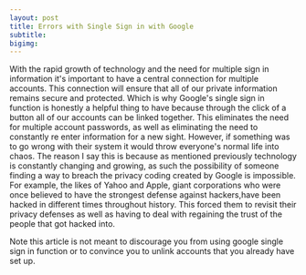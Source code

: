 ```yaml
---
layout: post
title: Errors with Single Sign in with Google 
subtitle:
bigimg:
---
```

With the rapid growth of technology and the need for multiple sign in information it's important to have a central connection for multiple accounts. This connection will ensure that all of our private information remains secure and protected. Which is why Google's single sign in function is honestly a helpful thing to have because through the click of a button all of our accounts can be linked together. This eliminates the need for multiple account passwords, as well as eliminating the need to constantly re enter information for a new sight. However, if something was to go wrong with their system it would throw everyone's normal life into chaos. The reason I say this is because as mentioned previously technology is constantly changing and growing, as such the possibility of someone finding a way to breach the privacy coding created by Google is impossible. For example, the likes of Yahoo and Apple, giant corporations who were once believed to  have the strongest defense against hackers,have been hacked in different times throughout history. This forced them to revisit their privacy defenses as well as having to deal with regaining the trust of the people that got hacked into.

Note this article is not meant to discourage you from using google single sign in function or to convince you to  unlink accounts that you already have set up.
